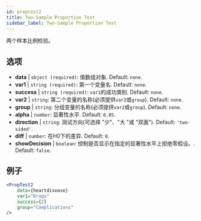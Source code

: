 ```yaml
---
id: proptest2
title: Two-Sample Proportion Test
sidebar_label: Two-Sample Proportion Test
---
```


两个样本比例检验。

## 选项

* __data__ | `object (required)`: 值数组对象. Default: `none`.
* __var1__ | `string (required)`: 第一个变量名. Default: `none`.
* __success__ | `string (required)`: `var1`的成功类别. Default: `none`.
* __var2__ | `string`: 第二个变量的名称(必须提供`var2`或`group`). Default: `none`.
* __group__ | `string`: 分组变量的名称(必须提供`var2`或`group`). Default: `none`.
* __alpha__ | `number`: 显著性水平. Default: `0.05`.
* __direction__ | `string`: 测试方向(可选择 "少"、"大 "或 "双面"). Default: `'two-sided'`.
* __diff__ | `number`: 在H0下的差异. Default: `0`.
* __showDecision__ | `boolean`: 控制是否显示在指定的显著性水平上拒绝零假设。. Default: `false`.


## 例子

```jsx live
<PropTest2
    data={heartdisease} 
    var1="Drugs"
    success={2}
    group="Complications"
/>
```
